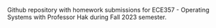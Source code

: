 Github repository with homework submissions for ECE357 - Operating Systems with Professor Hak during Fall 2023 semester.
